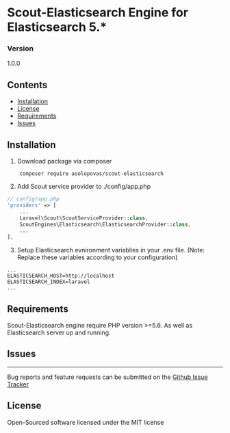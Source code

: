 # Scout-Elasticsearch Engine for Elasticsearch 5.*

### Version
1.0.0

## Contents
- [Installation](#installation)
- [License](#license)
- [Requirements](#requirements)
- [Issues](#issues)

## Installation

1) Download package via composer
```
	composer require asolopovas/scout-elasticsearch
```

2) Add Scout service provider to ./config/app.php
```php
// config/app.php
'providers' => [
    ...
    Laravel\Scout\ScoutServiceProvider::class,
    ScoutEngines\Elasticsearch\ElasticsearchProvider::class,
    ...
],
```

3) Setup Elasticsearch evnironment variablies in your .env file. (Note: Replace these variables according to your configuration)
```
...
ELASTICSEARCH_HOST=http://localhost
ELASTICSEARCH_INDEX=laravel
...
```

## Requirements
Scout-Elasticsearch engine require PHP version >=5.6. As well as Elasticsearch server up and running. 

## Issues
------
Bug reports and feature requests can be submitted on the [Github Issue Tracker](https://github.com/asolopovas/scout-elasticsearch/issues)

## License
Open-Sourced software licensed under the MIT license